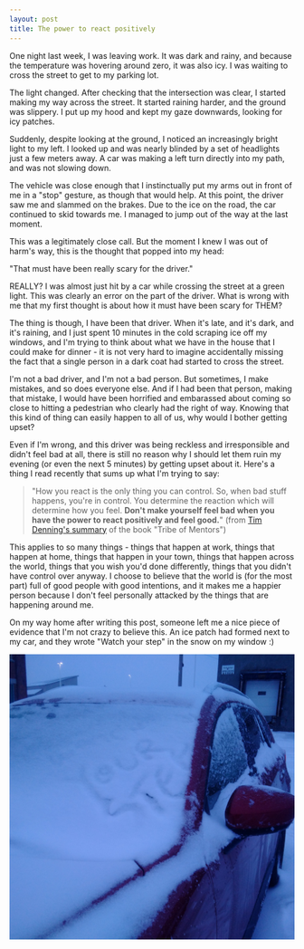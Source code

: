 ```yaml
---
layout: post
title: The power to react positively
---
```



One night last week, I was leaving work. It was dark and rainy, and because the temperature was hovering around zero, it was also icy. I was waiting to cross the street to get to my parking lot.

The light changed. After checking that the intersection was clear, I started making my way across the street. It started raining harder, and the ground was slippery. I put up my hood and kept my gaze downwards, looking for icy patches.

Suddenly, despite looking at the ground, I noticed an increasingly bright light to my left. I looked up and was nearly blinded by a set of headlights just a few meters away. A car was making a left turn directly into my path, and was not slowing down.

The vehicle was close enough that I instinctually put my arms out in front of me in a "stop" gesture, as though that would help. At this point, the driver saw me and slammed on the brakes. Due to the ice on the road, the car continued to skid towards me. I managed to jump out of the way at the last moment.

This was a legitimately close call. But the moment I knew I was out of harm's way, this is the thought that popped into my head:

"That must have been really scary for the driver."

REALLY? I was almost just hit by a car while crossing the street at a green light. This was clearly an error on the part of the driver. What is wrong with me that my first thought is about how it must have been scary for THEM?

The thing is though, I have been that driver. When it's late, and it's dark, and it's raining, and I just spent 10 minutes in the cold scraping ice off my windows, and I'm trying to think about what we have in the house that I could make for dinner - it is not very hard to imagine accidentally missing the fact that a single person in a dark coat had started to cross the street.

I'm not a bad driver, and I'm not a bad person. But sometimes, I make mistakes, and so does everyone else. And if I had been that person, making that mistake, I would have been horrified and embarassed about coming so close to hitting a pedestrian who clearly had the right of way. Knowing that this kind of thing can easily happen to all of us, why would I bother getting upset?

Even if I'm wrong, and this driver was being reckless and irresponsible and didn't feel bad at all, there is still no reason why I should let them ruin my evening (or even the next 5 minutes) by getting upset about it. Here's a thing I read recently that sums up what I'm trying to say:

>"How you react is the only thing you can control. So, when bad stuff happens, you're in control. You determine the reaction which will determine how you feel. **Don't make yourself feel bad when you have the power to react positively and feel good.**" (from [Tim Denning's summary](https://medium.com/personal-growth/after-weeks-of-reading-tribe-of-mentors-heres-the-quick-lessons-you-can-learn-dde470325fe5) of the book "Tribe of Mentors")

This applies to so many things - things that happen at work, things that happen at home, things that happen in your town, things that happen across the world, things that you wish you'd done differently, things that you didn't have control over anyway. I choose to believe that the world is (for the most part) full of good people with good intentions, and it makes me a happier person because I don't feel personally attacked by the things that are happening around me.

On my way home after writing this post, someone left me a nice piece of evidence that I'm not crazy to believe this. An ice patch had formed next to my car, and they wrote "Watch your step" in the snow on my window :)

![A red vehicle with snow on its windshield](../images/Jan29-carmsg.jpg)
